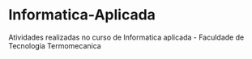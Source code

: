 # Informatica-Aplicada
Atividades realizadas no curso de Informatica aplicada - Faculdade de Tecnologia Termomecanica
